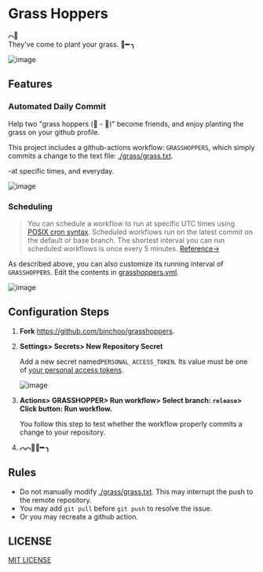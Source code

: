 # Grass Hoppers
**⌒🐸**    
 They've come to plant your grass.  **🦗━ ╮**   
 
 ![image](https://user-images.githubusercontent.com/15683098/118363142-ecc21e80-b5cd-11eb-85f1-05005c4c0e94.png)

## Features

### Automated Daily Commit

Help two "grass hoppers (🐸 - 🦗)" become friends, and enjoy planting the grass on your github profile. 

This project includes a github-actions workflow: `GRASSHOPPERS`, which simply commits a change to the text file: [./grass/grass.txt](./grass/grass.txt).

-at specific times, and everyday.

![image](https://user-images.githubusercontent.com/15683098/118365941-a8d51680-b5d9-11eb-923c-7a2cec58632d.png)

### Scheduling 

>  You can schedule a workflow to run at specific UTC times using [POSIX cron syntax](https://pubs.opengroup.org/onlinepubs/9699919799/utilities/crontab.html#tag_20_25_07). Scheduled workflows run on the latest commit on the default or base branch. The shortest interval you can run scheduled workflows is once every 5 minutes. [Reference→](https://docs.github.com/en/actions/reference/events-that-trigger-workflows#scheduled-events)

As described above, you can also customize its running interval of `GRASSHOPPERS`. Edit the contents in [grasshoppers.yml](./.github/workflows/grasshoppers.yml).

![image](https://user-images.githubusercontent.com/15683098/118365986-d6ba5b00-b5d9-11eb-852a-027fa6ca4726.png)

## Configuration Steps

1. **Fork** https://github.com/binchoo/grasshoppers.

2. **Settings> Secrets> New Repository Secret**

   Add a new secret named`PERSONAL_ACCESS_TOKEN`. Its value must be one of [your personal access tokens](https://github.com/settings/tokens).

   ![image](https://user-images.githubusercontent.com/15683098/118364887-4e39bb80-b5d5-11eb-9b41-c64be1b21c6a.png)
   
3. **Actions> GRASSHOPPER>  Run workflow> Select branch: `release`> Click button: Run workflow.**

   You follow this step to test whether the workflow properly commits a change to your repository.

4. **⌒⌒🐸🦗━ ╮**

## Rules
- Do not manually modify [./grass/grass.txt](./grass/grass.txt). This may interrupt the push to the remote repository.
- You may add `git pull` before `git push` to resolve the issue.
- Or you may recreate a github action.

## LICENSE
[MIT LICENSE](./LICENSE)
